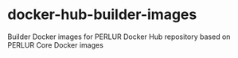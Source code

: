 # docker-hub-builder-images
Builder Docker images for PERLUR Docker Hub repository based on PERLUR Core Docker images
